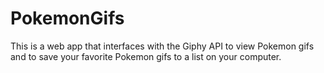 # PokemonGifs

This is a web app that interfaces with the Giphy API to view Pokemon gifs and to save your favorite Pokemon gifs to a list on your computer.
